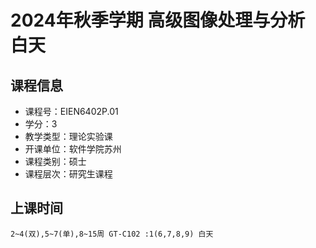 # 2024年秋季学期 高级图像处理与分析 白天






## 课程信息

- 课程号：EIEN6402P.01
- 学分：3
- 教学类型：理论实验课
- 开课单位：软件学院苏州
- 课程类别：硕士
- 课程层次：研究生课程

## 上课时间

```
2~4(双),5~7(单),8~15周 GT-C102 :1(6,7,8,9) 白天
```

